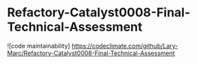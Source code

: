 # Refactory-Catalyst0008-Final-Technical-Assessment
![code maintainability] https://codeclimate.com/github/Lary-Marc/Refactory-Catalyst0008-Final-Technical-Assessment
